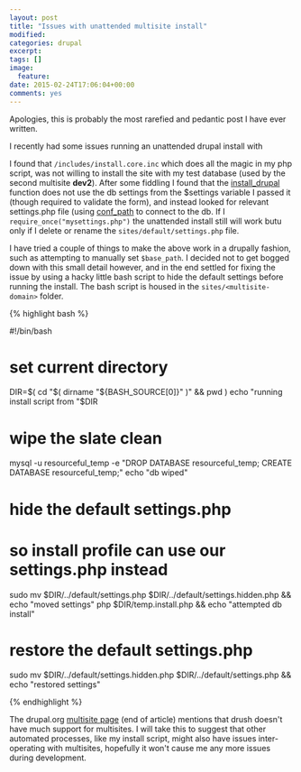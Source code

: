 ```yaml
---
layout: post
title: "Issues with unattended multisite install"
modified:
categories: drupal
excerpt:
tags: []
image:
  feature:
date: 2015-02-24T17:06:04+00:00
comments: yes
---
```


Apologies, this is probably the most rarefied and pedantic post I have ever written.

I recently had some issues running an unattended drupal install with 

I found that ``/includes/install.core.inc`` which does all the magic in my php script, was not willing to install the site with my test database (used by the second multisite **dev2**). After some fiddling I found that the [install_drupal](http://bit.ly/1Bmelfy) function does not use the db settings from the $settings variable I passed it (though required to validate the form), and instead looked for relevant settings.php file (using [conf_path](http://bit.ly/1BmjjZT) to connect to the db. If I ``require_once("mysettings.php")`` the unattended install still will work butu only if I delete or rename the ``sites/default/settings.php`` file.

I have tried a couple of things to make the above work in a drupally fashion, such as attempting to manually set ``$base_path``. I decided not to get bogged down with this small detail however, and in the end settled for fixing the issue by using a hacky little bash script to hide the default settings before running the install. The bash script is housed in the ``sites/<multisite-domain>`` folder.

{% highlight bash %}

#!/bin/bash
# set current directory 
DIR=$( cd "$( dirname "${BASH_SOURCE[0]}" )" && pwd )
echo "running install script from "$DIR
# wipe the slate clean
mysql -u resourceful_temp -e "DROP DATABASE resourceful_temp; CREATE DATABASE resourceful_temp;"
echo "db wiped"
# hide the default settings.php
# so install profile can use our settings.php instead
sudo mv $DIR/../default/settings.php $DIR/../default/settings.hidden.php && echo "moved settings"
php $DIR/temp.install.php && echo "attempted db install"
# restore the default settings.php
sudo mv $DIR/../default/settings.hidden.php $DIR/../default/settings.php && echo "restored settings"

{% endhighlight %}

The drupal.org [multisite page](http://bit.ly/1BmoKI8) (end of article) mentions that drush doesn't have much support for multisites. I will take this to suggest that other automated processes, like my install script, might also have issues inter-operating with multisites, hopefully it won't cause me any more issues during development.


